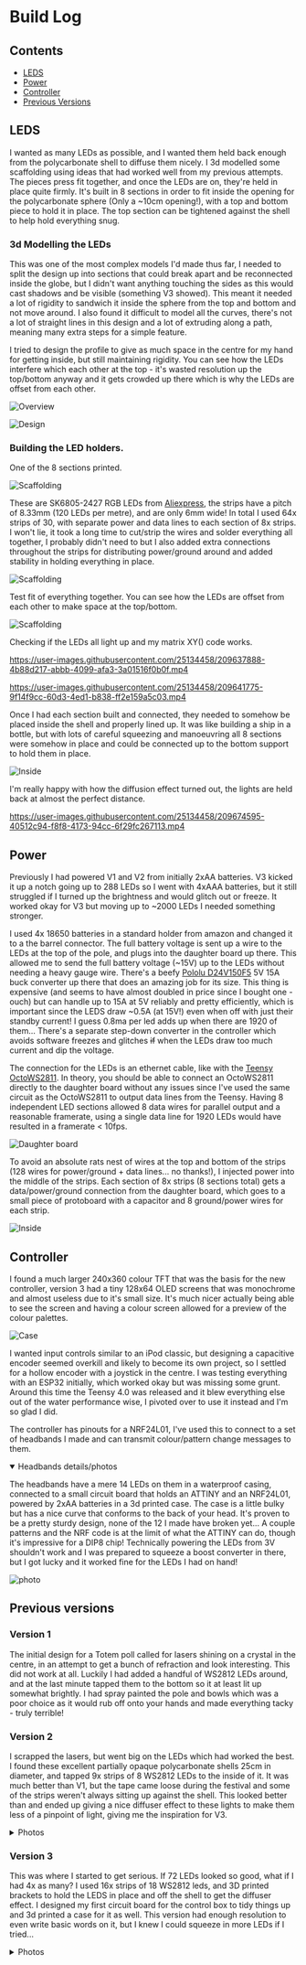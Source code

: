 # Build Log

## Contents
- [LEDS](#leds)
- [Power](#power)
- [Controller](#controller)
- [Previous Versions](#previous-versions)
  

## LEDS
I wanted as many LEDs as possible, and I wanted them held back enough from the polycarbonate shell to diffuse them nicely. 
I 3d modelled some scaffolding using ideas that had worked well from my previous attempts. The pieces press fit together, and once the LEDs are on, they're held in place quite firmly. It's built in 8 sections in order to fit inside the opening for the polycarbonate sphere (Only a ~10cm opening!), with a top and bottom piece to hold it in place. The top section can be tightened against the shell to help hold everything snug. 

### 3d Modelling the LEDs
This was one of the most complex models I'd made thus far, I needed to split the design up into sections that could break apart and be reconnected inside the globe, but I didn't want anything touching the sides as this would cast shadows and be visible (something V3 showed). This meant it needed a lot of rigidity to sandwich it inside the sphere from the top and bottom and not move around. I also found it difficult to model all the curves, there's not a lot of straight lines in this design and a lot of extruding along a path, meaning many extra steps for a simple feature.

I tried to design the profile to give as much space in the centre for my hand for getting inside, but still maintaining rigidity.
You can see how the LEDs interfere which each other at the top - it's wasted resolution up the top/bottom anyway and it gets crowded up there which is why the LEDs are offset from each other. 

![Overview](designOverview.PNG)

![Design](v4-design.png)


### Building the LED holders. 
One of the 8 sections printed. 

![Scaffolding](V4-scaffolding1.PNG)


These are SK6805-2427 RGB LEDs from [Aliexpress](https://www.aliexpress.com/item/32818340106.html?spm=a2g0o.order_list.order_list_main.358.679f1802EQyb32), the strips have a pitch of 8.33mm (120 LEDs per metre), and are only 6mm wide! In total I used 64x strips of 30, with separate power and data lines to each section of 8x strips. I won't lie, it took a long time to cut/strip the wires and solder everything all together, I probably didn't need to but I also added extra connections throughout the strips for distributing power/ground around and added stability in holding everything in place. 

![Scaffolding](V4-scaffolding2.PNG)


Test fit of everything together. You can see how the LEDs are offset from each other to make space at the top/bottom. 

![Scaffolding](V4-Scaffolding3.PNG)


Checking if the LEDs all light up and my matrix XY() code works.
  
https://user-images.githubusercontent.com/25134458/209637888-4b88d217-abbb-4099-afa3-3a01516f0b0f.mp4


https://user-images.githubusercontent.com/25134458/209641775-9f14f9cc-60d3-4ed1-b838-ff2e159a5c03.mp4


Once I had each section built and connected, they needed to somehow be placed inside the shell and properly lined up. It was like building a ship in a bottle, but with lots of careful squeezing and manoeuvring all 8 sections were somehow in place and could be connected up to the bottom support to hold them in place. 

![Inside](V4-inside2.JPG)


I'm really happy with how the diffusion effect turned out, the lights are held back at almost the perfect distance. 

https://user-images.githubusercontent.com/25134458/209674595-40512c94-f8f8-4173-94cc-6f29fc267113.mp4


## Power
Previously I had powered V1 and V2 from initially 2xAA batteries. V3 kicked it up a notch going up to 288 LEDs so I went with 4xAAA batteries, but it still struggled if I turned up the brightness and would glitch out or freeze. It worked okay for V3 but moving up to ~2000 LEDs I needed something stronger. 

I used 4x 18650 batteries in a standard holder from amazon and changed it to a the barrel connector. The full battery voltage is sent up a wire to the LEDs at the top of the pole, and plugs into the daughter board up there. This allowed me to send the full battery voltage (~15V) up to the LEDs without needing a heavy gauge wire. There's a beefy [Pololu D24V150F5](https://www.pololu.com/product/2881) 5V 15A buck converter up there that does an amazing job for its size. This thing is expensive (and seems to have almost doubled in price since I bought one - ouch) but can handle up to 15A at 5V reliably and pretty efficiently, which is important since the LEDS draw ~0.5A (at 15V!) even when off with just their standby current! I guess 0.8ma per led adds up when there are 1920 of them... There's a separate step-down converter in the controller which avoids software freezes and glitches ~~if~~ when the LEDs draw too much current and dip the voltage. 

The connection for the LEDs is an ethernet cable, like with the [Teensy OctoWS2811](https://www.pjrc.com/store/octo28_adaptor.html). In theory, you should be able to connect an OctoWS2811 directly to the daughter board without any issues since I've used the same circuit as the OctoWS2811 to output data lines from the Teensy. Having 8 independent LED sections allowed 8 data wires for parallel output and a reasonable framerate, using a single data line for 1920 LEDs would have resulted in a framerate < 10fps.  

![Daughter board](V4-daughterBoard.PNG)


To avoid an absolute rats nest of wires at the top and bottom of the strips (128 wires for power/ground + data lines... no thanks!), I injected power into the middle of the strips. Each section of 8x strips (8 sections total) gets a data/power/ground connection from the daughter board, which goes to a small piece of protoboard with a capacitor and 8 ground/power wires for each strip. 

![Inside](V4-inside.jpg)


## Controller
I found a much larger 240x360 colour TFT that was the basis for the new controller, version 3 had a tiny 128x64 OLED screens that was monochrome and almost useless due to it's small size. It's much nicer actually being able to see the screen and having a colour screen allowed for a preview of the colour palettes. 

![Case](Controller-case.png)

I wanted input controls similar to an iPod classic, but designing a capacitive encoder seemed overkill and likely to become its own project, so I settled for a hollow encoder with a joystick in the centre. I was testing everything with an ESP32 initially, which worked okay but was missing some grunt. Around this time the Teensy 4.0 was released and it blew everything else out of the water performance wise, I pivoted over to use it instead and I'm so glad I did. 

The controller has pinouts for a NRF24L01, I've used this to connect to a set of headbands I made and can transmit colour/pattern change messages to them. 

<details open>
  <summary>Headbands details/photos</summary>
  
  The headbands have a mere 14 LEDs on them in a waterproof casing, connected to a small circuit board that holds an ATTINY and an NRF24L01, powered by 2xAA batteries in a 3d printed case. The case is a little bulky but has a nice curve that conforms to the back of your head. It's proven to be a pretty sturdy design, none of the 12 I made have broken yet... A couple patterns and the NRF code is at the limit of what the ATTINY can do, though it's impressive for a DIP8 chip! Technically powering the LEDs from 3V shouldn't work and I was prepared to squeeze a boost converter in there, but I got lucky and it worked fine for the LEDs I had on hand! 
  
  ![photo](HeadbandGroup.jpg)
  
  </details>


## Previous versions
### Version 1  
The initial design for a Totem poll called for lasers shining on a crystal in the centre, in an attempt to get a bunch of refraction and look interesting. This did not work at all. Luckily I had added a handful of WS2812 LEDs around, and at the last minute tapped them to the bottom so it at least lit up somewhat brightly. I  had spray painted the pole and bowls which was a poor choice as it would rub off onto your hands and made everything tacky - truly terrible!

### Version 2 
I scrapped the lasers, but went big on the LEDs which had worked the best. I found these excellent partially opaque polycarbonate shells 25cm in diameter, and tapped 9x strips of 8 WS2812 LEDs to the inside of it. It was much better than V1, but the tape came loose during the festival and some of the strips weren't always sitting up against the shell. This looked better than and ended up giving a nice diffuser effect to these lights to make them less of a pinpoint of light, giving me the inspiration for V3. 
  <details> 
    <summary>Photos</summary>
  
  ![Version 2](OldVersions/V2-totem.GIF)
  
  </details>
  
### Version 3 
This was where I started to get serious. If 72 LEDs looked so good, what if I had 4x as many?  I used 16x strips of 18 WS2812 leds, and 3D printed brackets to hold the LEDS in place and off the shell to get the diffuser effect. I designed my first circuit board for the control box to tidy things up and 3d printed a case for it as well. This version had enough resolution to even write basic words on it, but I knew I could squeeze in more LEDs if I tried...

  <details> 
    <summary>Photos</summary>
  
  Here you can see the layout of the LEDs, with the top piece holding them in place, and a spacer in the middle resting against the sphere shell. The 4 rods hold up the center piece, but it was too bulky and these rods too flimsy to keep reasonable tension. The middle spacers worked well but the part up against the shell cast a shadow from the LEDs to the side of them. This design had a lot of snap fits which worked surprisingly well overall. 
  
  ![Version 3](OldVersions/V3-design.png)
  
   You can see how the support rods are bending and the obligatory token capacitor for WS2812 leds. 
  
  ![Version 3](OldVersions/V3-inside.PNG)

https://user-images.githubusercontent.com/25134458/209637023-156c7152-dfb4-41f7-a652-bb55d0df1f59.mp4




  
  </details>

